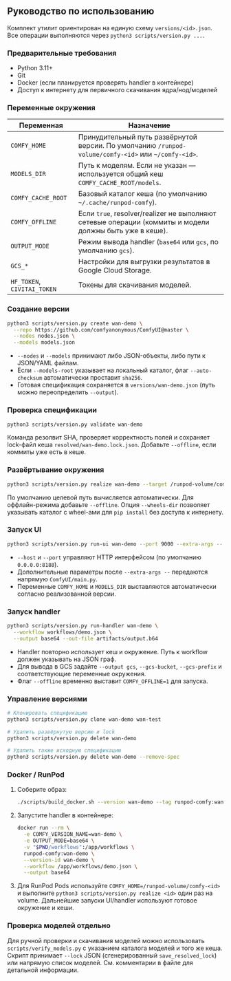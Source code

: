 ## Руководство по использованию

Комплект утилит ориентирован на единую схему `versions/<id>.json`. Все операции выполняются через `python3 scripts/version.py ...`.

### Предварительные требования

-   Python 3.11+
-   Git
-   Docker (если планируется проверять handler в контейнере)
-   Доступ к интернету для первичного скачивания ядра/нод/моделей

### Переменные окружения

| Переменная | Назначение |
| --- | --- |
| `COMFY_HOME` | Принудительный путь развёрнутой версии. По умолчанию `/runpod-volume/comfy-<id>` или `~/comfy-<id>`. |
| `MODELS_DIR` | Путь к моделям. Если не указан — используется общий кеш `COMFY_CACHE_ROOT/models`. |
| `COMFY_CACHE_ROOT` | Базовый каталог кеша (по умолчанию `~/.cache/runpod-comfy`). |
| `COMFY_OFFLINE` | Если `true`, resolver/realizer не выполняют сетевые операции (коммиты и модели должны быть уже в кеше). |
| `OUTPUT_MODE` | Режим вывода handler (`base64` или `gcs`, по умолчанию `gcs`). |
| `GCS_*` | Настройки для выгрузки результатов в Google Cloud Storage. |
| `HF_TOKEN`, `CIVITAI_TOKEN` | Токены для скачивания моделей. |

### Создание версии

```bash
python3 scripts/version.py create wan-demo \
  --repo https://github.com/comfyanonymous/ComfyUI@master \
  --nodes nodes.json \
  --models models.json
```

-   `--nodes` и `--models` принимают либо JSON-объекты, либо пути к JSON/YAML файлам.
-   Если `--models-root` указывает на локальный каталог, флаг `--auto-checksum` автоматически проставит `sha256`.
-   Готовая спецификация сохраняется в `versions/wan-demo.json` (путь можно переопределить `--output`).

### Проверка спецификации

```bash
python3 scripts/version.py validate wan-demo
```

Команда резолвит SHA, проверяет корректность полей и сохраняет lock-файл кеша `resolved/wan-demo.lock.json`. Добавьте `--offline`, если коммиты уже есть в кеше.

### Развёртывание окружения

```bash
python3 scripts/version.py realize wan-demo --target /runpod-volume/comfy-wan
```

По умолчанию целевой путь вычисляется автоматически. Для оффлайн-режима добавьте `--offline`. Опция `--wheels-dir` позволяет указывать каталог с wheel-ами для `pip install` без доступа к интернету.

### Запуск UI

```bash
python3 scripts/version.py run-ui wan-demo --port 9000 --extra-args -- --no-auto-launch
```

-   `--host` и `--port` управляют HTTP интерфейсом (по умолчанию `0.0.0.0:8188`).
-   Дополнительные параметры после `--extra-args --` передаются напрямую `ComfyUI/main.py`.
-   Переменные `COMFY_HOME` и `MODELS_DIR` выставляются автоматически согласно реализованной версии.

### Запуск handler

```bash
python3 scripts/version.py run-handler wan-demo \
  --workflow workflows/demo.json \
  --output base64 --out-file artifacts/output.b64
```

-   Handler повторно использует кеш и окружение. Путь к workflow должен указывать на JSON граф.
-   Для вывода в GCS задайте `--output gcs`, `--gcs-bucket`, `--gcs-prefix` и соответствующие переменные окружения.
-   Флаг `--offline` временно выставит `COMFY_OFFLINE=1` для запуска.

### Управление версиями

```bash
# Клонировать спецификацию
python3 scripts/version.py clone wan-demo wan-test

# Удалить развёрнутую версию и lock
python3 scripts/version.py delete wan-demo

# Удалить также исходную спецификацию
python3 scripts/version.py delete wan-demo --remove-spec
```

### Docker / RunPod

1. Соберите образ:

    ```bash
    ./scripts/build_docker.sh --version wan-demo --tag runpod-comfy:wan-demo
    ```

2. Запустите handler в контейнере:

    ```bash
    docker run --rm \
      -e COMFY_VERSION_NAME=wan-demo \
      -e OUTPUT_MODE=base64 \
      -v "$PWD/workflows":/app/workflows \
      runpod-comfy:wan-demo \
      --version-id wan-demo \
      --workflow /app/workflows/demo.json \
      --output base64
    ```

3. Для RunPod Pods используйте `COMFY_HOME=/runpod-volume/comfy-<id>` и выполните `python3 scripts/version.py realize <id>` один раз на volume. Дальнейшие запуски UI/handler используют готовое окружение и кеши.

### Проверка моделей отдельно

Для ручной проверки и скачивания моделей можно использовать `scripts/verify_models.py` с указанием каталога моделей и того же кеша. Скрипт принимает `--lock` JSON (сгенерированный `save_resolved_lock`) или напрямую список моделей. См. комментарии в файле для детальной информации.
